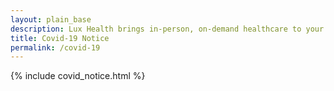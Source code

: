 ```yaml
---
layout: plain_base
description: Lux Health brings in-person, on-demand healthcare to your home, work, or vacation.
title: Covid-19 Notice
permalink: /covid-19
---
```

{% include covid_notice.html %}